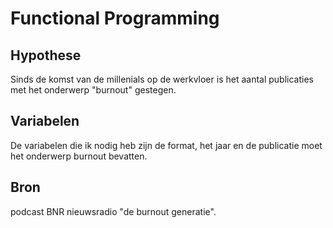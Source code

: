 # Functional Programming

## Hypothese

Sinds de komst van de millenials op de werkvloer is het aantal publicaties met het onderwerp "burnout" gestegen.

## Variabelen

De variabelen die ik nodig heb zijn de format, het jaar en de publicatie moet het onderwerp burnout bevatten.

## Bron

podcast BNR nieuwsradio "de burnout generatie".

